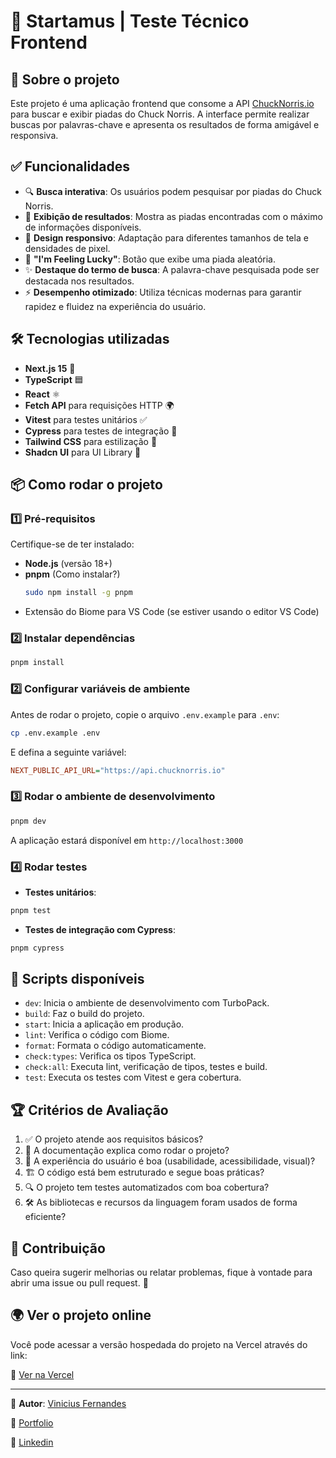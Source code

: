 # 🚀 Startamus | Teste Técnico Frontend

## 📌 Sobre o projeto

Este projeto é uma aplicação frontend que consome a API [ChuckNorris.io](https://api.chucknorris.io/) para buscar e exibir piadas do Chuck Norris. A interface permite realizar buscas por palavras-chave e apresenta os resultados de forma amigável e responsiva.

## ✅ Funcionalidades

- 🔍 **Busca interativa**: Os usuários podem pesquisar por piadas do Chuck Norris.
- 📜 **Exibição de resultados**: Mostra as piadas encontradas com o máximo de informações disponíveis.
- 📱 **Design responsivo**: Adaptação para diferentes tamanhos de tela e densidades de pixel.
- 🎲 **"I'm Feeling Lucky"**: Botão que exibe uma piada aleatória.
- ✨ **Destaque do termo de busca**: A palavra-chave pesquisada pode ser destacada nos resultados.
- ⚡ **Desempenho otimizado**: Utiliza técnicas modernas para garantir rapidez e fluidez na experiência do usuário.

## 🛠️ Tecnologias utilizadas

- **Next.js 15** 🚀
- **TypeScript** 🟦
- **React** ⚛️
- **Fetch API** para requisições HTTP 🌍
- **Vitest** para testes unitários ✅
- **Cypress** para testes de integração 🔬
- **Tailwind CSS** para estilização 🎨
- **Shadcn UI** para UI Library 🎨

## 📦 Como rodar o projeto

### 1️⃣ Pré-requisitos

Certifique-se de ter instalado:

- **Node.js** (versão 18+)
- **pnpm** (Como instalar?)
  ```sh
  sudo npm install -g pnpm
  ```
- Extensão do Biome para VS Code (se estiver usando o editor VS Code)

### 2️⃣ Instalar dependências

```bash
pnpm install
```

### 2️⃣ Configurar variáveis de ambiente

Antes de rodar o projeto, copie o arquivo `.env.example` para `.env`:

```bash
cp .env.example .env
```

E defina a seguinte variável:

```ini
NEXT_PUBLIC_API_URL="https://api.chucknorris.io"
```

### 3️⃣ Rodar o ambiente de desenvolvimento

```bash
pnpm dev
```

A aplicação estará disponível em `http://localhost:3000`

### 4️⃣ Rodar testes

- **Testes unitários**:

```bash
pnpm test
```

- **Testes de integração com Cypress**:

```bash
pnpm cypress
```

## 📜 Scripts disponíveis

- `dev`: Inicia o ambiente de desenvolvimento com TurboPack.
- `build`: Faz o build do projeto.
- `start`: Inicia a aplicação em produção.
- `lint`: Verifica o código com Biome.
- `format`: Formata o código automaticamente.
- `check:types`: Verifica os tipos TypeScript.
- `check:all`: Executa lint, verificação de tipos, testes e build.
- `test`: Executa os testes com Vitest e gera cobertura.

## 🏆 Critérios de Avaliação

1. ✅ O projeto atende aos requisitos básicos?
2. 📖 A documentação explica como rodar o projeto?
3. 🎨 A experiência do usuário é boa (usabilidade, acessibilidade, visual)?
4. 🏗️ O código está bem estruturado e segue boas práticas?
5. 🔍 O projeto tem testes automatizados com boa cobertura?
6. 🛠️ As bibliotecas e recursos da linguagem foram usados de forma eficiente?

## 🤝 Contribuição

Caso queira sugerir melhorias ou relatar problemas, fique à vontade para abrir uma issue ou pull request. 🚀

## 🌍 Ver o projeto online

Você pode acessar a versão hospedada do projeto na Vercel através do link:

🔗 [Ver na Vercel](https://startamus-challenge.vercel.app)

---

📢 **Autor**: [Vinicius Fernandes](https://github.com/fernandes-vinicius)

🔗 [Portfolio](https://vinicius-frontend.vercel.app)

🔗 [Linkedin](https://www.linkedin.com/in/fernandes-vinicius)

